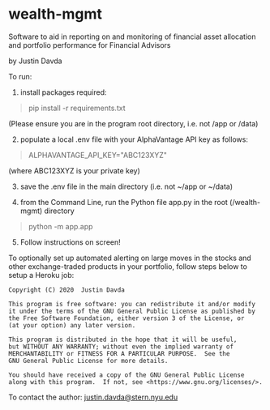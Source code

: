 # wealth-mgmt

Software to aid in reporting on and monitoring of financial asset allocation and portfolio performance for Financial Advisors

by Justin Davda


To run:

1) install packages required:
   
> pip install -r requirements.txt

   (Please ensure you are in the program root directory, i.e. not /app or /data)

2) populate a local .env file with your AlphaVantage API key as follows:
   
> ALPHAVANTAGE_API_KEY="ABC123XYZ"

   (where ABC123XYZ is your private key)

3) save the .env file in the main directory (i.e. not ~/app or ~/data)

4) from the Command Line, run the Python file app.py in the root (/wealth-mgmt) directory

> python -m app.app

5) Follow instructions on screen!


To optionally set up automated alerting on large moves in the stocks and other exchange-traded products in your portfolio, follow steps below to setup a Heroku job:
    
    
    
    
    
    
    
    
    
    
    
    
    
    
    
    
    
    
    
    
    
    
    
    
    
    
    
    
    Copyright (C) 2020  Justin Davda

    This program is free software: you can redistribute it and/or modify
    it under the terms of the GNU General Public License as published by
    the Free Software Foundation, either version 3 of the License, or
    (at your option) any later version.

    This program is distributed in the hope that it will be useful,
    but WITHOUT ANY WARRANTY; without even the implied warranty of
    MERCHANTABILITY or FITNESS FOR A PARTICULAR PURPOSE.  See the
    GNU General Public License for more details.

    You should have received a copy of the GNU General Public License
    along with this program.  If not, see <https://www.gnu.org/licenses/>.

To contact the author: justin.davda@stern.nyu.edu
